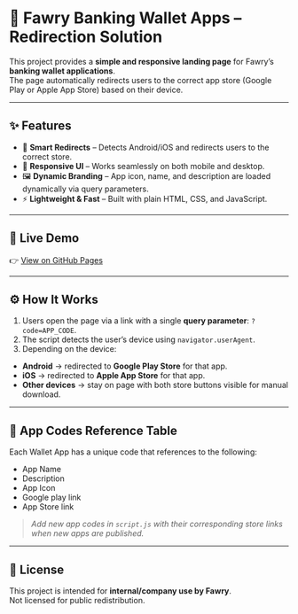 # 📱 Fawry Banking Wallet Apps – Redirection Solution

This project provides a **simple and responsive landing page** for Fawry’s **banking wallet applications**.  
The page automatically redirects users to the correct app store (Google Play or Apple App Store) based on their device.

---

## ✨ Features
- 🔗 **Smart Redirects** – Detects Android/iOS and redirects users to the correct store.
- 📱 **Responsive UI** – Works seamlessly on both mobile and desktop.
- 🖼️ **Dynamic Branding** – App icon, name, and description are loaded dynamically via query parameters.
- ⚡ **Lightweight & Fast** – Built with plain HTML, CSS, and JavaScript.

---

## 🚀 Live Demo
👉 [View on GitHub Pages](https://yousefhussien727.github.io/fawry-app-redirect)  

---

## ⚙️ How It Works
1. Users open the page via a link with a single **query parameter**: `?code=APP_CODE`.
2. The script detects the user’s device using `navigator.userAgent`.
3. Depending on the device:
- **Android** → redirected to **Google Play Store** for that app.
- **iOS** → redirected to **Apple App Store** for that app.
- **Other devices** → stay on page with both store buttons visible for manual download.

---

## 📌 App Codes Reference Table
Each Wallet App has a unique code that references to the following:
- App Name
- Description
- App Icon
- Google play link
- App Store link

> *Add new app codes in `script.js` with their corresponding store links when new apps are published.*

---


## 📜 License
This project is intended for **internal/company use by Fawry**.  
Not licensed for public redistribution.
